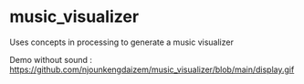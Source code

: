 # music_visualizer
Uses concepts in processing to generate a music visualizer 


Demo without sound : https://github.com/njounkengdaizem/music_visualizer/blob/main/display.gif 
